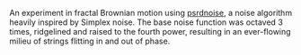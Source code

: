 An experiment in fractal Brownian motion using [psrdnoise](https://github.com/stegu/psrdnoise), a noise algorithm heavily inspired by Simplex noise. The base noise function was octaved 3 times, ridgelined and raised to the fourth power, resulting in an ever-flowing milieu of strings flitting in and out of phase.
